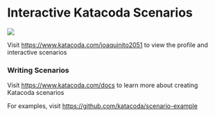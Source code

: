 # Interactive Katacoda Scenarios

[![](http://shields.katacoda.com/katacoda/joaquinito2051/count.svg)](https://www.katacoda.com/joaquinito2051 "Get your profile on Katacoda.com")

Visit https://www.katacoda.com/joaquinito2051 to view the profile and interactive scenarios

### Writing Scenarios
Visit https://www.katacoda.com/docs to learn more about creating Katacoda scenarios

For examples, visit https://github.com/katacoda/scenario-example
